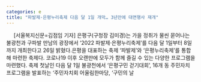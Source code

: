 ```yaml
---
categories: e
title: "파발제·은평누리축제 다음 달 1일 개막… 3년만에 대면행사 재개"
---
```

&nbsp;&nbsp;&nbsp;&nbsp; [서울복지신문=김점임 기자] 은평구(구청장 김미경)는 가을 정취가 물씬 묻어나는 불광천과 구파발 만남의 광장에서 ‘2022 파발제·은평누리축제’를 다음 달 1일부터 8일까지 개최한다고 26일 밝혔다.은평을 대표하는 축제 ‘파발제’와 ‘은평누리축제’를 통합해 마련한 축제다. 코로나19 이후 오랜만에 모두가 함께 즐길 수 있는 다양한 프로그램을 마련했다. 축제 첫날인 다음 달 1일 불광천에서 ‘은평구민 걷기대회’, 16개 동 주민자치 프로그램을 발표하는 ‘주민자치회 어울림한마당, ‘구민의 날